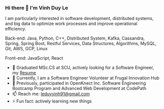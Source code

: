 ### Hi there 👋 I'm Vinh Duy Le

I am particularly interested in software development, distributed systems, and big data to optimize work processes and improve operational efficiency.

Back-end: Java, Python, C++, Distributed System, Kafka, Cassandra, Spring, Spring Boot, Restful Services, Data Structures, Algorithms, MySQL, Git, AWS, GCP, Linux

Front-end: JavaScript, React

- 🤔 Graduated MSc.CS at SCU, actively looking for a Software Engineer, my [Resume](https://drive.google.com/file/d/1yldyLDvo1yI3FjCKdEMR0YJcSzFIzR84/view?usp=sharing)
- 🔭 Currently, I am a Software Engineer Volunteer at Frugal Innovation Hub
- 🌱 Previously, participated in OpenKnect Inc. Software Engineering Bootcamp Program and Advanced Web Development at CodePath
- 📫 Reach me: leduyvinh91@gmail.com
- ⚡ Fun fact: actively learning new things
